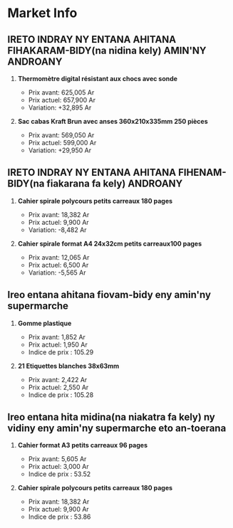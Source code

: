 # Market Info

## IRETO INDRAY NY ENTANA AHITANA FIHAKARAM-BIDY(na nidina kely) AMIN'NY ANDROANY

1. **Thermomètre digital résistant aux chocs avec sonde**
   - Prix avant: 625,005 Ar
   - Prix actuel: 657,900 Ar
   - Variation: +32,895 Ar

2. **Sac cabas Kraft Brun avec anses 360x210x335mm 250 pièces**
   - Prix avant: 569,050 Ar
   - Prix actuel: 599,000 Ar
   - Variation: +29,950 Ar

## IRETO INDRAY NY ENTANA AHITANA FIHENAM-BIDY(na fiakarana fa kely) ANDROANY

1. **Cahier spirale polycours petits carreaux 180 pages**
   - Prix avant: 18,382 Ar
   - Prix actuel: 9,900 Ar
   - Variation: -8,482 Ar

2. **Cahier spirale format A4 24x32cm petits carreaux100 pages**
   - Prix avant: 12,065 Ar
   - Prix actuel: 6,500 Ar
   - Variation: -5,565 Ar

## Ireo entana ahitana fiovam-bidy eny amin'ny supermarche

1. **Gomme plastique**
   - Prix avant: 1,852 Ar
   - Prix actuel: 1,950 Ar
   - Indice de prix : 105.29

2. **21 Etiquettes blanches 38x63mm**
   - Prix avant: 2,422 Ar
   - Prix actuel: 2,550 Ar
   - Indice de prix : 105.28

## Ireo entana hita midina(na niakatra fa kely) ny vidiny eny amin'ny supermarche eto an-toerana

1. **Cahier format A3 petits carreaux 96 pages**
   - Prix avant: 5,605 Ar
   - Prix actuel: 3,000 Ar
   - Indice de prix : 53.52

2. **Cahier spirale polycours petits carreaux 180 pages**
   - Prix avant: 18,382 Ar
   - Prix actuel: 9,900 Ar
   - Indice de prix : 53.86

